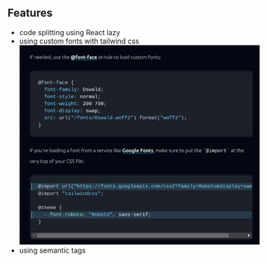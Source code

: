 ## Features
- code splitting using React lazy
- using custom fonts with tailwind css
![alt text](image.png)
- using semantic tags